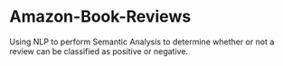 # Amazon-Book-Reviews
Using NLP to perform Semantic Analysis to determine whether or not a review can be classified as positive or negative.
